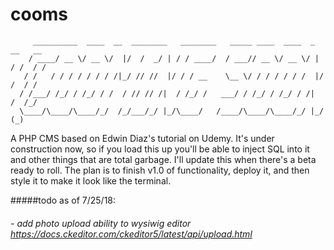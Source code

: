 # cooms
```
     __________  ____  __  ________   ________   _____ ____  ____  _   __   __
    / ____/ __ \/ __ \/  |/  /  _/ | / / ____/  / ___// __ \/ __ \/ | / /  / /
   / /   / / / / / / / /|_/ // //  |/ / / __    \__ \/ / / / / / /  |/ /  / / 
  / /___/ /_/ / /_/ / /  / // // /|  / /_/ /   ___/ / /_/ / /_/ / /|  /  /_/  
  \____/\____/\____/_/  /_/___/_/ |_/\____/   /____/\____/\____/_/ |_/  (_)                                                                                 
```



A PHP CMS based on Edwin Diaz's tutorial on Udemy.  It's under construction now, so if you load this up you'll be able to inject SQL into it and other things that are total garbage.  I'll update this when there's a beta ready to roll.  The plan is to finish v1.0 of functionality, deploy it, and then style it to make it look like the terminal.  

#####todo as of 7/25/18:
###### - add photo upload ability to wysiwig editor https://docs.ckeditor.com/ckeditor5/latest/api/upload.html

